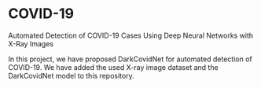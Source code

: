# COVID-19
Automated Detection of COVID-19 Cases Using Deep Neural Networks with X-Ray Images

In this project, we have proposed DarkCovidNet for automated detection of COVID-19. 
We have added the used X-ray image dataset and the DarkCovidNet model to this repository.
